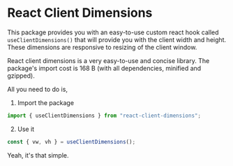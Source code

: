 # React Client Dimensions

This package provides you with an easy-to-use custom react hook called `useClientDimensions()` that will provide you with the client width and height. These dimensions are responsive to resizing of the client window.

React client dimensions is a very easy-to-use and concise library. The package's import cost is 168 B (with all dependencies, minified and gzipped).

All you need to do is,

1. Import the package

```js
import { useClientDimensions } from "react-client-dimensions";
```

2. Use it

```js
const { vw, vh } = useClientDimensions();
```

Yeah, it's that simple.
